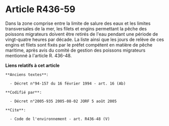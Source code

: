 # Article R436-59

Dans la zone comprise entre la limite de salure des eaux et les limites transversales de la mer, les filets et engins
permettant la pêche des poissons migrateurs doivent être retirés de l'eau pendant une période de vingt-quatre heures par
décade. La liste ainsi que les jours de relève de ces engins et filets sont fixés par le préfet compétent en matière de pêche
maritime, après avis du comité de gestion des poissons migrateurs mentionné à l'article R. 436-48.

**Liens relatifs à cet article**

	**Anciens textes**:

	  - Décret n°94-157 du 16 février 1994 - art. 16 (Ab)

	**Codifié par**:

	  - Décret n°2005-935 2005-08-02 JORF 5 août 2005

	**Cite**:

	  - Code de l'environnement - art. R436-48 (V)
